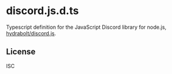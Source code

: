 # discord.js.d.ts

Typescript definition for the JavaScript Discord library for node.js, [hydrabolt/discord.js](https://github.com/hydrabolt/discord.js).

## License

ISC